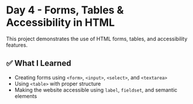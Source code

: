 # Day 4 - Forms, Tables & Accessibility in HTML

This project demonstrates the use of HTML forms, tables, and accessibility features.

## ✅ What I Learned
- Creating forms using `<form>`, `<input>`, `<select>`, and `<textarea>`
- Using `<table>` with proper structure
- Making the website accessible using `label`, `fieldset`, and semantic elements

